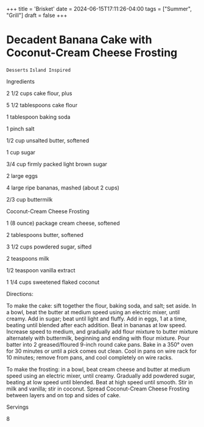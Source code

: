 +++
title = 'Brisket'
date = 2024-06-15T17:11:26-04:00
tags = ["Summer", "Grill"]
draft = false
+++
# Decadent Banana Cake with Coconut-Cream Cheese Frosting

`Desserts` `Island Inspired`

 

  Ingredients  

  2 1/2 cups cake flour, plus

5 1/2 tablespoons cake flour

1 tablespoon baking soda

1 pinch salt

1/2 cup unsalted butter, softened

1 cup sugar

3/4 cup firmly packed light brown sugar

2 large eggs

4 large ripe bananas, mashed (about 2 cups)

2/3 cup buttermilk

Coconut-Cream Cheese Frosting

1 (8 ounce) package cream cheese, softened

2 tablespoons butter, softened

3 1/2 cups powdered sugar, sifted

2 teaspoons milk

1/2 teaspoon vanilla extract

1 1/4 cups sweetened flaked coconut

Directions: 

To make the cake: sift together the flour, baking soda, and salt; set aside. In a bowl, beat the butter at medium speed using an electric mixer, until creamy. Add in sugar; beat until light and fluffy. Add in eggs, 1 at a time, beating until blended after each addition. Beat in bananas at low speed. Increase speed to medium, and gradually add flour mixture to butter mixture alternately with buttermilk, beginning and ending with flour mixture. Pour batter into 2 greased/floured 9-inch round cake pans. Bake in a 350° oven for 30 minutes or until a pick comes out clean. Cool in pans on wire rack for 10 minutes; remove from pans, and cool completely on wire racks. 

To make the frosting: in a bowl, beat cream cheese and butter at medium speed using an electric mixer, until creamy. Gradually add powdered sugar, beating at low speed until blended. Beat at high speed until smooth. Stir in milk and vanilla; stir in coconut. Spread Coconut-Cream Cheese Frosting between layers and on top and sides of cake.  

   Servings  

  8  

 
